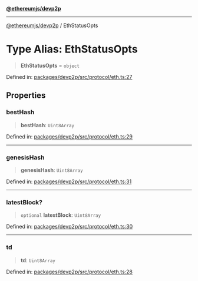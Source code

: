 [**@ethereumjs/devp2p**](../README.md)

***

[@ethereumjs/devp2p](../README.md) / EthStatusOpts

# Type Alias: EthStatusOpts

> **EthStatusOpts** = `object`

Defined in: [packages/devp2p/src/protocol/eth.ts:27](https://github.com/ethereumjs/ethereumjs-monorepo/blob/master/packages/devp2p/src/protocol/eth.ts#L27)

## Properties

### bestHash

> **bestHash**: `Uint8Array`

Defined in: [packages/devp2p/src/protocol/eth.ts:29](https://github.com/ethereumjs/ethereumjs-monorepo/blob/master/packages/devp2p/src/protocol/eth.ts#L29)

***

### genesisHash

> **genesisHash**: `Uint8Array`

Defined in: [packages/devp2p/src/protocol/eth.ts:31](https://github.com/ethereumjs/ethereumjs-monorepo/blob/master/packages/devp2p/src/protocol/eth.ts#L31)

***

### latestBlock?

> `optional` **latestBlock**: `Uint8Array`

Defined in: [packages/devp2p/src/protocol/eth.ts:30](https://github.com/ethereumjs/ethereumjs-monorepo/blob/master/packages/devp2p/src/protocol/eth.ts#L30)

***

### td

> **td**: `Uint8Array`

Defined in: [packages/devp2p/src/protocol/eth.ts:28](https://github.com/ethereumjs/ethereumjs-monorepo/blob/master/packages/devp2p/src/protocol/eth.ts#L28)
